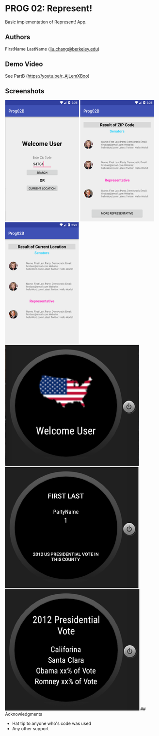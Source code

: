 # PROG 02: Represent!

Basic implementation of Represent! App.

## Authors

FirstName LastName ([liu.chang@berkeley.edu](mailto:liu.chang@berkeley.edu))

## Demo Video

See PartB
(https://youtu.be/r_AjLemXBoo)

## Screenshots

<img src="screenshots/main.png" height="400" alt="Screenshot"/>
<img src="screenshots/main2.png" height="400" alt="Screenshot"/>
<img src="screenshots/main3.png" height="400" alt="Screenshot"/>
<img src="screenshots/main4.png" height="400" alt="Screenshot"/>
<img src="screenshots/main5.png" height="400" alt="Screenshot"/>
<img src="screenshots/main6.png" height="400" alt="Screenshot"/>
## Acknowledgments

* Hat tip to anyone who's code was used
* Any other support
